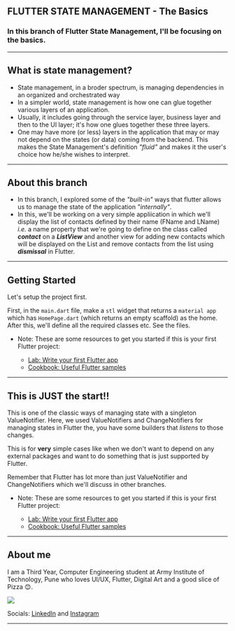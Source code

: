 ## **FLUTTER STATE MANAGEMENT - The Basics**

### In this branch of Flutter State Management, I'll be focusing on the basics.

---

## What is state management?

- State management, in a broder spectrum, is managing dependencies in an organized and orchestrated way
- In a simpler world, state management is how one can glue together various layers of an application.
- Usually, it includes going through the service layer, business layer and then to the UI layer; it's how one glues together these three layers.
- One may have more (or less) layers in the application that may or may not depend on the states (or data) coming from the backend. This makes the State Management's definition _"fluid"_ and makes it the user's choice how he/she wishes to interpret.

---

## About this branch

- In this branch, I explored some of the _"built-in"_ ways that flutter allows us to manage the state of the application _"internally"_.
- In this, we'll be working on a very simple appliication in which we'll display the list of contacts defined by their name (FName and LName) _i.e._ a name property that we're going to define on the class called **_contact_** on a **_ListView_** and another view for adding new contacts which will be displayed on the List and remove contacts from the list using **_dismissal_** in Flutter.

---

## Getting Started

Let's setup the project first.

First, in the `main.dart` file, make a `stl` widget that returns a `material app` which has `HomePage.dart` (which returns an empty scaffold) as the home. After this, we'll define all the required classes etc. See the files.

- Note: These are some resources to get you started if this is your first Flutter project:

  - [Lab: Write your first Flutter app](https://docs.flutter.dev/get-started/codelab)
  - [Cookbook: Useful Flutter samples](https://docs.flutter.dev/cookbook)

---

## This is JUST the start!!

This is one of the classic ways of managing state with a singleton ValueNotifier. Here, we used ValueNotifiers and ChangeNotifiers for managing states in Flutter the, you have some builders that _listens_ to those changes.

This is for **very** simple cases like when we don't want to depend on any external packages and want to do something that is just supported by Flutter.

Remember that Flutter has lot more than just ValueNotifier and ChangeNotifiers which we'll discuss in other branches.

- Note: These are some resources to get you started if this is your first Flutter project:

  - [Lab: Write your first Flutter app](https://docs.flutter.dev/get-started/codelab)
  - [Cookbook: Useful Flutter samples](https://docs.flutter.dev/cookbook)

---

## **About me**

I am a Third Year, Computer Engineering student at Army Institute of Technology, Pune who loves UI/UX, Flutter, Digital Art and a good slice of Pizza 😊.

![](https://media.giphy.com/media/111ebonMs90YLu/giphy.gif)

Socials: [LinkedIn](https://www.linkedin.com/in/surya2807/) and [Instagram](instagram.com/a.k.a._surya/)

---
